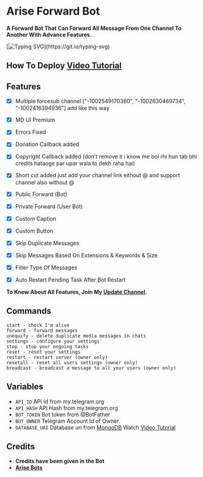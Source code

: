 # Arise Forward Bot

<b>A Forward Bot That Can Forward All Message From One Channel To Another With Advance Features.</b>

[![Typing SVG](https://readme-typing-svg.herokuapp.com?font=Fira+Code&pause=1000&width=435&lines=Welcome+to+Arise+Forward+Bot+!;A+Advanced+forward+bot+to+forward;+from+one+channel+to+another.)](https://git.io/typing-svg)

## How To Deploy [Video Tutorial](https://youtu.be/)

## Features

- [x] Multiple forcesub channel ["-1002549170360", "-1002630469734", "-1002416394936"] add like this way
- [x] MD UI Premium
- [x] Errors Fixed
- [x] Donation Callback added
- [x] Copyright Callback added (don't remove it i know me bol rhi hun tab bhi credits hataoge par upar wala to dekh raha hai)
- [x] Short cut added just add your channel link eithout @ and support channel also without @
- [x] Public Forward (Bot)
- [x] Private Forward (User Bot)
- [x] Custom Caption 
- [x] Custom Button
- [x] Skip Duplicate Messages
- [x] Skip Messages Based On Extensions & Keywords & Size
- [x] Filter Type Of Messages
- [x] Auto Restart Pending Task After Bot Restart 


<b>To Know About All Features, Join My <a href='https://t.me/Arise_Bots'>Update Channel</a>.</b>

## Commands

```
start - check I'm alive 
forward - forward messages
unequify - delete duplicate media messages in chats
settings - configure your settings
stop - stop your ongoing tasks
reset - reset your settings
restart - restart server (owner only)
resetall - reset all users settings (owner only)
broadcast - broadcast a message to all your users (owner only)
```

## Variables

* `API_ID` API Id from my.telegram.org
* `API_HASH` API Hash from my.telegram.org
* `BOT_TOKEN` Bot token from @BotFather
* `BOT_OWNER` Telegram Account Id of Owner.
* `DATABASE_URI` Database uri from [MongoDB](https://mongodb.com) Watch [Video Tutorial](https://youtu.be/)

## Credits

* <b> Credits have been given in the Bot </b>
* <b>[Arise Bots](https://youtube.com/)</b>
